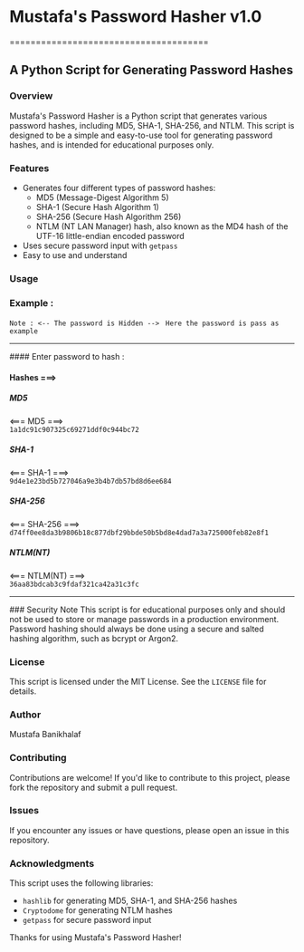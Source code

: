 # Mustafa's Password Hasher v1.0
======================================

## A Python Script for Generating Password Hashes

### Overview
Mustafa's Password Hasher is a Python script that generates various password hashes, including MD5, SHA-1, SHA-256, and NTLM. This script is designed to be a simple and easy-to-use tool for generating password hashes, and is intended for educational purposes only.

### Features

* Generates four different types of password hashes:
	+ MD5 (Message-Digest Algorithm 5)
	+ SHA-1 (Secure Hash Algorithm 1)
	+ SHA-256 (Secure Hash Algorithm 256)
	+ NTLM (NT LAN Manager) hash, also known as the MD4 hash of the UTF-16 little-endian encoded password
* Uses secure password input with `getpass`
* Easy to use and understand

### Usage

### Example :
`Note : <-- The password is Hidden --> `
`Here the password is pass as example`
<hr>
#### Enter password to hash :

#### Hashes ===>

##### MD5
<=== MD5 ===>  
`1a1dc91c907325c69271ddf0c944bc72`

##### SHA-1
<=== SHA-1 ===>  
`9d4e1e23bd5b727046a9e3b4b7db57bd8d6ee684`

##### SHA-256
<=== SHA-256 ===>  
`d74ff0ee8da3b9806b18c877dbf29bbde50b5bd8e4dad7a3a725000feb82e8f1`

##### NTLM(NT)
<=== NTLM(NT) ===>  
`36aa83bdcab3c9fdaf321ca42a31c3fc`

<hr>
### Security Note
This script is for educational purposes only and should not be used to store or manage passwords in a production environment. Password hashing should always be done using a secure and salted hashing algorithm, such as bcrypt or Argon2.

### License
This script is licensed under the MIT License. See the `LICENSE` file for details.

### Author
Mustafa Banikhalaf

### Contributing
Contributions are welcome! If you'd like to contribute to this project, please fork the repository and submit a pull request.

### Issues
If you encounter any issues or have questions, please open an issue in this repository.

### Acknowledgments
This script uses the following libraries:

* `hashlib` for generating MD5, SHA-1, and SHA-256 hashes
* `Cryptodome` for generating NTLM hashes
* `getpass` for secure password input

Thanks for using Mustafa's Password Hasher!
